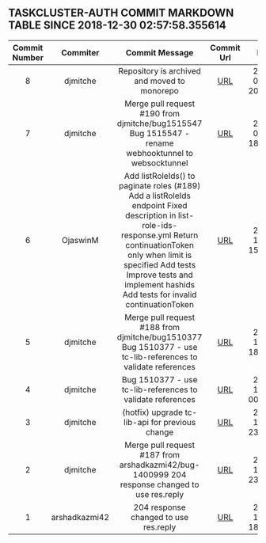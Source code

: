 ## TASKCLUSTER-AUTH COMMIT MARKDOWN TABLE SINCE 2018-12-30 02:57:58.355614

| Commit Number | Commiter | Commit Message | Commit Url | Date | 
|:---:|:----:|:----------------------------------:|:------:|:----:| 
|8|djmitche|Repository is archived and moved to monorepo|[URL](https://github.com/taskcluster/taskcluster-auth/commit/20c5209b7f570dc85949002127a5c11e8144fe15)|2019-01-04 20:22:38
|7|djmitche|Merge pull request #190 from djmitche/bug1515547  Bug 1515547 - rename webhooktunnel to websocktunnel|[URL](https://github.com/taskcluster/taskcluster-auth/commit/d3ab1cab41d2378aac46975005508fb1b907f14e)|2019-01-02 18:30:18
|6|OjaswinM|Add listRoleIds() to paginate roles  (#189)    Add a listRoleIds endpoint      Fixed description in list-role-ids-response.yml      Return continuationToken only when limit is specified      Add tests      Improve tests and implement hashids      Add tests for invalid continuationToken|[URL](https://github.com/taskcluster/taskcluster-auth/commit/0ed7720082264fffa76b613de3bc18d888a8ae67)|2018-12-19 15:44:04
|5|djmitche|Merge pull request #188 from djmitche/bug1510377  Bug 1510377 - use tc-lib-references to validate references|[URL](https://github.com/taskcluster/taskcluster-auth/commit/5077077f2e4094d22eef527dc9883cb8dffa387e)|2018-12-10 18:27:23
|4|djmitche|Bug 1510377 - use tc-lib-references to validate references|[URL](https://github.com/taskcluster/taskcluster-auth/commit/325de3bc38bed1b8800668f0eed6e0d2ec8b73e7)|2018-12-06 00:00:09
|3|djmitche|(hotfix) upgrade tc-lib-api for previous change|[URL](https://github.com/taskcluster/taskcluster-auth/commit/d6424744e5f48b20255bac0083889508d3ab95a2)|2018-12-05 23:45:07
|2|djmitche|Merge pull request #187 from arshadkazmi42/bug-1400999  204 response changed to use res.reply|[URL](https://github.com/taskcluster/taskcluster-auth/commit/4c1447920ffafd15bdbc32cc5a243cd97c62684c)|2018-12-05 23:38:19
|1|arshadkazmi42|204 response changed to use res.reply|[URL](https://github.com/taskcluster/taskcluster-auth/commit/2a6d46d36e0b7e2fb4b6fc4ee59914033238506f)|2018-12-02 18:34:01


